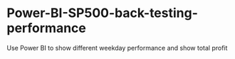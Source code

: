 # Power-BI-SP500-back-testing-performance
Use Power BI to show different weekday performance and show total profit
